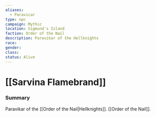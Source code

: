 ```yaml
---
aliases:
  - Paravicar
type: npc
campaign: Mythic
location: Sigmund's Island
faction: Order of the Nail
description: Paravikar of the Hellknights
race: 
gender: 
class: 
status: Alive
---
```

# [[Sarvina Flamebrand]]

### Summary
Paravikar of the [[Order of the Nail|Hellknights]]. [[Order of the Nail]].


